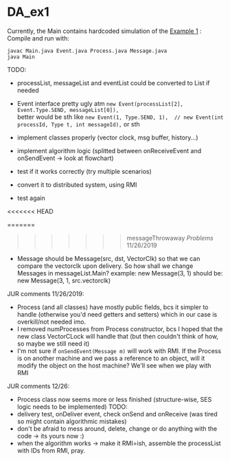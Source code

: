 # DA_ex1

Currently, the Main contains hardcoded simulation of the [Example 1][1] :  
Compile and run with:  
```
javac Main.java Event.java Process.java Message.java
java Main
```

TODO:
- processList, messageList and eventList could be converted to List if needed
- Event interface pretty ugly atm `new Event(processList[2], Event.Type.SEND, messageList[0]),`  
  better would be sth like `new Event(1, Type.SEND, 1),  // new Event(int processId, Type t, int messageId),` or sth

- implement classes properly (vector clock, msg buffer, history...)
- implement algorithm logic (splitted between onReceiveEvent and onSendEvent -> look at flowchart)
- test if it works correctly (try multiple scenarios)
- convert it to distributed system, using RMI
- test again

<<<<<<< HEAD

=======
>>>>>>> messageThrowaway
*Problems*  11/26/2019
- Message should be Message(src, dst, VectorClk) so that we can compare the vectorclk upon delivery.
So how shall we change Messages in messageList.Main?
example:    new Message(3, 1) should be: new Message(3, 1, src.vectorclk)

JUR comments 11/26/2019:
- Process (and all classes) have mostly public fields, bcs it simpler to handle 
  (otherwise you'd need getters and setters) which in our case is overkill/not needed imo.
- I removed numProcesses from Process constructor, bcs I hoped that the new class VectorCLock will handle that
  (but then couldn't think of how, so maybe we still need it)
- I'm not sure if `onSendEvent(Message m)` will work with RMI. If the Process is on another machine and we pass 
  a reference to an object, will it modify the object on the host machine? We'll see when we play with RMI


JUR comments 12/26:
- Process class now seems more or less finished (structure-wise, SES logic needs to be implemented)
TODO:
- delivery test, onDeliver event, check onSend and onReceive (was tired so might contain algorithmic mistakes)
- don't be afraid to mess around, delete, change or do anything with the code -> its yours now :)
- when the algorithm works -> make it RMI=ish, assemble the processList with IDs from RMI, pray.

[1]: https://youtu.be/y5HvzJjYhv8?t=176  